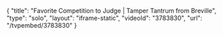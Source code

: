 {
    "title": "Favorite Competition to Judge | Tamper Tantrum from Breville",
    "type": "solo",
    "layout": "iframe-static",
    "videoId": "3783830",
    "url": "\/tvpembed\/3783830"
}